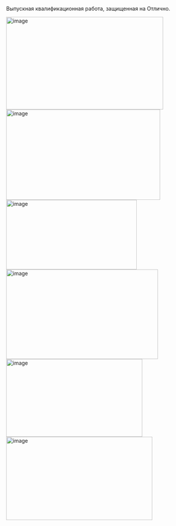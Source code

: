 Выпускная квалификационная работа, защищенная на Отлично. 

<img width="422" height="249" alt="image" src="https://github.com/user-attachments/assets/b60044b4-310d-4e8c-b5b3-3c0da659a63b" />

<img width="414" height="243" alt="image" src="https://github.com/user-attachments/assets/75e10ed8-1bfb-4a5d-898f-400fcfe93b86" />

<img width="351" height="187" alt="image" src="https://github.com/user-attachments/assets/2b93819e-e725-4cbb-92e0-8277c71a06e9" />

<img width="408" height="241" alt="image" src="https://github.com/user-attachments/assets/9abcc712-ecf1-44c4-9fca-6dd90c9cba8e" />

<img width="366" height="209" alt="image" src="https://github.com/user-attachments/assets/c81c4812-f0f6-488f-870d-6022a61259b0" />

<img width="393" height="224" alt="image" src="https://github.com/user-attachments/assets/8bebee6f-1fb6-4b4b-ab6d-37dfb71a8334" />

